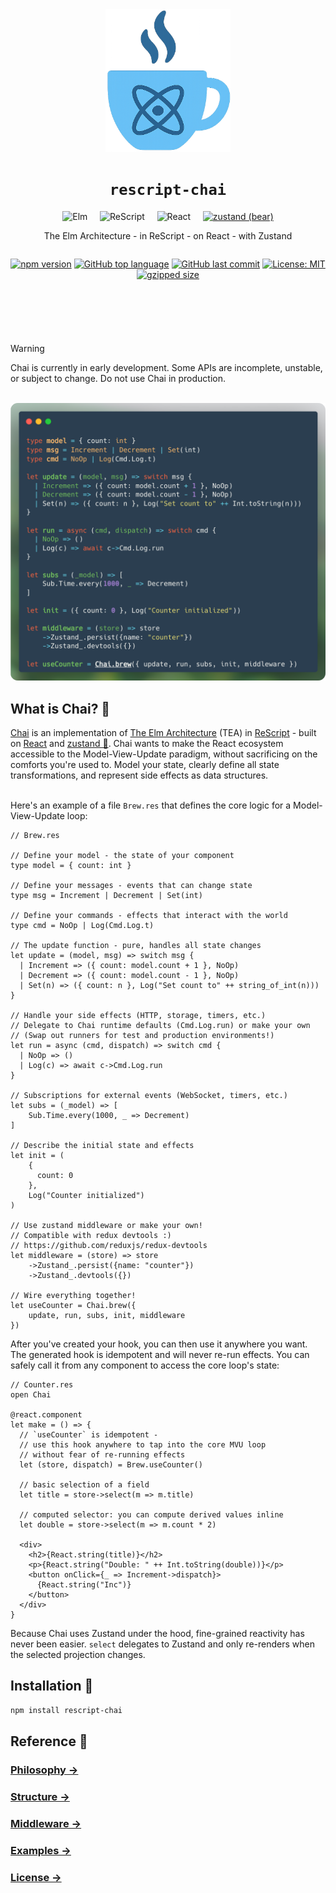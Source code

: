 <div style="text-align: center; margin-bottom: 2rem;" align="center">
  <img src="./logo.png" alt="Chai Logo" style="width: 200px; height: auto;" />
</div>

<h1 style="text-align: center;" align="center"><code>rescript-chai</code></h1>
<div style="text-align: center;" align="center">
  <img src="https://cdn.simpleicons.org/elm/1293D8" alt="Elm" width="32" height="32"/>
  &nbsp;&nbsp;&nbsp;
  <img src="https://cdn.simpleicons.org/rescript/E6484F" alt="ReScript" width="32" height="32"/>
  &nbsp;&nbsp;&nbsp;
  <img src="https://cdn.simpleicons.org/react/61DAFB" alt="React" width="32" height="32"/>
  &nbsp;&nbsp;&nbsp;
  <a href="https://github.com/pmndrs/zustand"><img src="https://github.githubassets.com/images/icons/emoji/unicode/1f43b.png" alt="zustand (bear)" width="32" height="32"/></a>
</div>
<p style="text-align: center;" align="center">The Elm Architecture - in ReScript - on React - with Zustand</p>

<div style="display: flex; gap: 0.5rem; margin-bottom: 1rem; justify-content: center; margin-bottom: 4em;" align="center">

  [![npm version](https://img.shields.io/npm/v/rescript-chai)](https://www.npmjs.com/package/rescript-chai)
  [![GitHub top language](https://img.shields.io/github/languages/top/elias-michaias/rescript-chai)](https://github.com/elias-michaias/rescript-chai)
  [![GitHub last commit](https://img.shields.io/github/last-commit/elias-michaias/rescript-chai)](https://github.com/elias-michaias/rescript-chai)
  [![License: MIT](https://img.shields.io/badge/License-MIT-yellow.svg)](https://opensource.org/licenses/MIT)
  [![gzipped size](https://img.shields.io/badge/gzipped-4.5KB-purple.svg)](https://github.com/elias-michaias/rescript-chai)
</div>
<br/>

>[!WARNING]
>Chai is currently in early development. Some APIs are incomplete, unstable, or subject to change. Do not use Chai in production.
<br/>
<img src="./code.png" alt="Chai Code" />
<br/>
<h2>What is Chai? 🍵</h2>
<a href="https://github.com/elias-michaias/rescript-chai">Chai</a> is an implementation of <a href="https://guide.elm-lang.org/architecture/">The Elm Architecture</a> (TEA) in <a href="https://rescript-lang.org/">ReScript</a> - built on <a href="https://react.dev/">React</a> and <a href="https://github.com/pmndrs/zustand">zustand 🐻</a>. Chai wants to make the React ecosystem accessible to the Model-View-Update paradigm, without sacrificing on the comforts you're used to. Model your state, clearly define all state transformations, and represent side effects as data structures.
<br/>
<br/>

Here's an example of a file `Brew.res` that defines the core logic for a Model-View-Update loop:

```rescript
// Brew.res

// Define your model - the state of your component
type model = { count: int }

// Define your messages - events that can change state
type msg = Increment | Decrement | Set(int)

// Define your commands - effects that interact with the world
type cmd = NoOp | Log(Cmd.Log.t)

// The update function - pure, handles all state changes
let update = (model, msg) => switch msg {
  | Increment => ({ count: model.count + 1 }, NoOp)
  | Decrement => ({ count: model.count - 1 }, NoOp)
  | Set(n) => ({ count: n }, Log("Set count to" ++ string_of_int(n)))
}

// Handle your side effects (HTTP, storage, timers, etc.)
// Delegate to Chai runtime defaults (Cmd.Log.run) or make your own
// (Swap out runners for test and production environments!)
let run = async (cmd, dispatch) => switch cmd {
  | NoOp => ()
  | Log(c) => await c->Cmd.Log.run
}

// Subscriptions for external events (WebSocket, timers, etc.)
let subs = (_model) => [
    Sub.Time.every(1000, _ => Decrement)
]

// Describe the initial state and effects
let init = (
    {
      count: 0
    }, 
    Log("Counter initialized")
)

// Use zustand middleware or make your own!
// Compatible with redux devtools :)
// https://github.com/reduxjs/redux-devtools
let middleware = (store) => store
    ->Zustand_.persist({name: "counter"})
    ->Zustand_.devtools({})

// Wire everything together!
let useCounter = Chai.brew({ 
    update, run, subs, init, middleware  
})
```

After you've created your hook, you can then use it anywhere you want.
The generated hook is idempotent and will never re-run effects. You can safely call it from any component to access the core loop's state:

```rescript
// Counter.res
open Chai

@react.component
let make = () => {
  // `useCounter` is idempotent - 
  // use this hook anywhere to tap into the core MVU loop
  // without fear of re-running effects
  let (store, dispatch) = Brew.useCounter()

  // basic selection of a field
  let title = store->select(m => m.title)

  // computed selector: you can compute derived values inline
  let double = store->select(m => m.count * 2)

  <div>
    <h2>{React.string(title)}</h2>
    <p>{React.string("Double: " ++ Int.toString(double))}</p>
    <button onClick={_ => Increment->dispatch}> 
      {React.string("Inc")} 
    </button>
  </div>
}
```

Because Chai uses Zustand under the hood, fine-grained reactivity has never been easier. `select` delegates to Zustand and only re-renders when the
selected projection changes.

<h2>Installation 🚀</h2>

```bash
npm install rescript-chai
```

<h2>Reference 📖</h2>

<h3>
<a href="https://github.com/elias-michaias/rescript-chai/blob/main/reference/philosophy.md">
    Philosophy →
</a>
</h3>

<h3>
<a href="https://github.com/elias-michaias/rescript-chai/blob/main/reference/structure.md">
    Structure →
</a>
</h3>

<h3>
<a href="https://github.com/elias-michaias/rescript-chai/blob/main/reference/middleware.md">
    Middleware →
</a>
</h3>

<h3>
<a href="https://github.com/elias-michaias/rescript-chai/tree/main/examples/counter">
    Examples →
</a>
</h3>

<h3>
<a href="https://github.com/elias-michaias/rescript-chai/blob/main/LICENSE">
    License →
</a>
</h3>